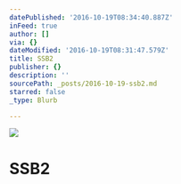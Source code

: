 ```yaml
---
datePublished: '2016-10-19T08:34:40.887Z'
inFeed: true
author: []
via: {}
dateModified: '2016-10-19T08:31:47.579Z'
title: SSB2
publisher: {}
description: ''
sourcePath: _posts/2016-10-19-ssb2.md
starred: false
_type: Blurb

---
```

![](https://the-grid-user-content.s3-us-west-2.amazonaws.com/a3feaf31-8721-4c62-a030-261db0687fd3.jpg)

# SSB2